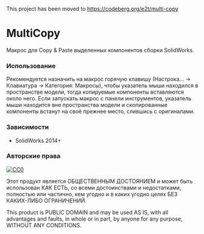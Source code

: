 This project has been moved to https://codeberg.org/e2t/multi-copy
 
 # MultiCopy
Макрос для Copy & Paste выделенных компонентов сборки SolidWorks.

### Использование

Рекомендуется назначить на макрос горячую клавишу (Настрока... → Клавиатура → Категория: Макросы), чтобы указатель мыши находился в пространстве модели, тогда копируемые компоненты вставляются около него. Если запускать макрос с панели инструментов, указатель мыши находится вне пространства модели и скопированные компоненты встанут на своё прежнее место, слившись с оригиналами.

### Зависимости
- SolidWorks 2014+

### Авторские права
[![CC0](https://licensebuttons.net/p/zero/1.0/88x31.png)](http://creativecommons.org/publicdomain/zero/1.0/)

Этот продукт является ОБЩЕСТВЕННЫМ ДОСТОЯНИЕМ и может быть использован КАК ЕСТЬ, со всеми достоинствами и недостатками, полностью или частично, кем угодно и в каких угодно целях БЕЗ КАКИХ-ЛИБО ОГРАНИЧЕНИЙ.

This product is PUBLIC DOMAIN and may be used AS IS, with all advantages and faults, in whole or in part, by anyone for any purpose, WITHOUT ANY CONDITIONS.

